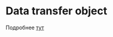 # Data transfer object

Подробнее [тут](https://github.com/zndoc/team/blob/master/architecture/dto.md)
